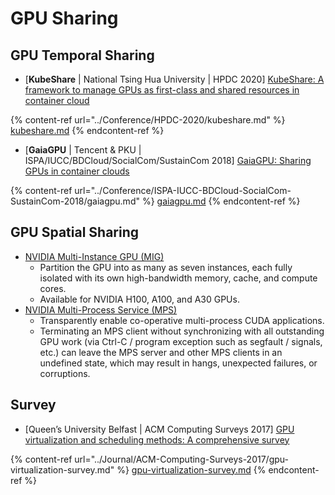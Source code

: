 # GPU Sharing

## GPU Temporal Sharing

* \[**KubeShare** | National Tsing Hua University | HPDC 2020] [KubeShare: A framework to manage GPUs as first-class and shared resources in container cloud](https://doi.org/10.1145/3369583.3392679)

{% content-ref url="../Conference/HPDC-2020/kubeshare.md" %}
[kubeshare.md](../Conference/HPDC-2020/kubeshare.md)
{% endcontent-ref %}

* \[**GaiaGPU** | Tencent & PKU | ISPA/IUCC/BDCloud/SocialCom/SustainCom 2018] [GaiaGPU: Sharing GPUs in container clouds](https://ieeexplore.ieee.org/document/8672318/)

{% content-ref url="../Conference/ISPA-IUCC-BDCloud-SocialCom-SustainCom-2018/gaiagpu.md" %}
[gaiagpu.md](../Conference/ISPA-IUCC-BDCloud-SocialCom-SustainCom-2018/gaiagpu.md)
{% endcontent-ref %}

## GPU Spatial Sharing

* [NVIDIA Multi-Instance GPU (MIG)](https://www.nvidia.com/en-us/technologies/multi-instance-gpu/)
  * Partition the GPU into as many as seven instances, each fully isolated with its own high-bandwidth memory, cache, and compute cores.
  * Available for NVIDIA H100, A100, and A30 GPUs.
* [NVIDIA Multi-Process Service (MPS)](https://docs.nvidia.com/deploy/mps/index.html)
  * Transparently enable co-operative multi-process CUDA applications.
  * Terminating an MPS client without synchronizing with all outstanding GPU work (via Ctrl-C / program exception such as segfault / signals, etc.) can leave the MPS server and other MPS clients in an undefined state, which may result in hangs, unexpected failures, or corruptions.

## Survey

* \[Queen’s University Belfast | ACM Computing Surveys 2017] [GPU virtualization and scheduling methods: A comprehensive survey](https://doi.org/10.1145/3068281)

{% content-ref url="../Journal/ACM-Computing-Surveys-2017/gpu-virtualization-survey.md" %}
[gpu-virtualization-survey.md](../Journal/ACM-Computing-Surveys-2017/gpu-virtualization-survey.md)
{% endcontent-ref %}
